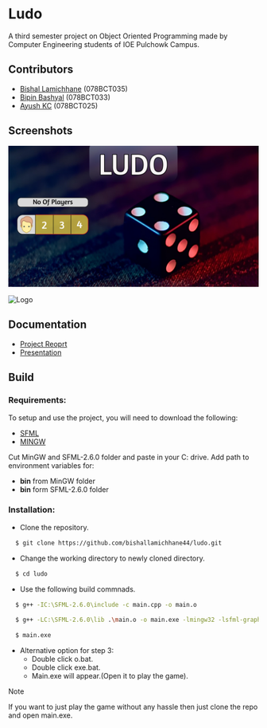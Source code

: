 
# Ludo 

A third semester project on Object Oriented Programming made by Computer Engineering students of IOE Pulchowk Campus.
## Contributors

- [Bishal Lamichhane](https://www.github.com/bishallamichhane44) (078BCT035)
- [Bipin Bashyal](https://www.github.com/bipinbashyal) (078BCT033)
- [Ayush KC](https://www.github.com/AyusK4) (078BCT025)



## Screenshots

![Logo](https://github.com/bishallamichhane44/ludo/blob/master/assets/Frame_2.png?raw=true)

![Logo](https://github.com/bishallamichhane44/ludo/blob/master/assets/screenshot.PNG)









## Documentation 

- [Project Reoprt](https://github.com/bishallamichhane44/ludo/blob/master/documentation/Project%20Report.pdf)
- [Presentation ](https://github.com/bishallamichhane44/ludo/blob/master/documentation/Presentation.pdf)



## Build

### Requirements:
To setup and use the project, you will need to download the following:
- [SFML](https://www.sfml-dev.org/files/SFML-2.6.0-windows-gcc-13.1.0-mingw-32-bit.zip)
- [MINGW](https://github.com/brechtsanders/winlibs_mingw/releases/download/13.1.0-16.0.5-11.0.0-msvcrt-r5/winlibs-i686-posix-dwarf-gcc-13.1.0-mingw-w64msvcrt-11.0.0-r5.7z)

Cut MinGW and SFML-2.6.0 folder and paste in your C: drive.
Add path to environment variables for:
- **bin** from MinGW folder
- **bin** form SFML-2.6.0 folder


### Installation:
- Clone the repository.
```bash
  $ git clone https://github.com/bishallamichhane44/ludo.git
```
- Change the working directory to newly cloned directory.
```bash
  $ cd ludo
```
- Use the following build commnads.
```bash
  $ g++ -IC:\SFML-2.6.0\include -c main.cpp -o main.o
```
```bash
  $ g++ -LC:\SFML-2.6.0\lib .\main.o -o main.exe -lmingw32 -lsfml-graphics -lsfml-audio -lsfml-window -lsfml-system -lsfml-main -mwindows
```
```bash
  $ main.exe
```
- Alternative option for step 3:
  + Double click o.bat.
  + Double click exe.bat.
  + Main.exe will appear.(Open it to play the game).


> [!NOTE]
> If you want to just play the game without any hassle then just clone the repo and open main.exe.





